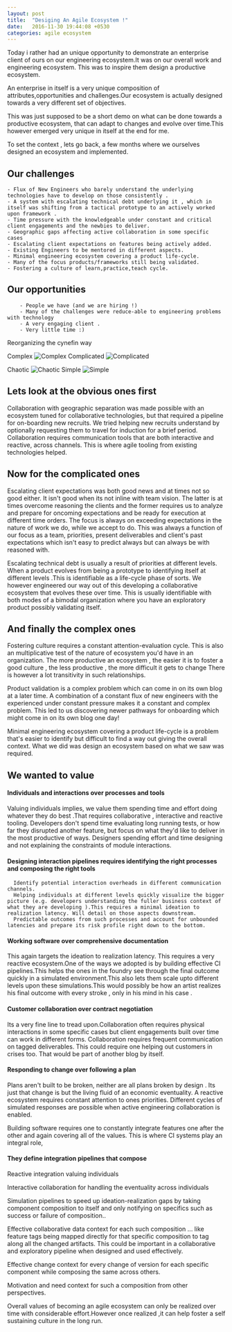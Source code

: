 ```yaml
---
layout: post
title:  "Desiging An Agile Ecosystem !"
date:   2016-11-30 19:44:08 +0530
categories: agile ecosystem
---
```


Today i rather had an unique opportunity to demonstrate  an enterprise client of ours on our engineering ecosystem.It was on our overall work and engineering ecosystem.
This was to inspire them design a productive ecosystem.

An enterprise in itself is a very unique composition of attributes,opportunities and challenges.Our ecosystem is actually designed towards a very different set of objectives.

This was just supposed to be a short demo on what can be done towards a productive ecosystem, that can adapt to changes and evolve over time.This however emerged very unique in itself at the end for me.

To set the context , lets go back, a few months where we ourselves designed an ecosystem and implemented.

## Our challenges ##

    - Flux of New Engineers who barely understand the underlying technologies have to develop on those consistently .
    - A system with escalating technical debt underlying it , which in itself was shifting from a tactical prototype to an actively worked upon framework .
    - Time pressure with the knowledgeable under constant and critical client engagements and the newbies to deliver.
    - Geographic gaps affecting active collaboration in some specific cases
    - Escalating client expectations on features being actively added.
    - Existing Engineers to be mentored in different aspects.
    - Minimal engineering ecosystem covering a product life-cycle.
    - Many of the focus products/frameworks still being validated.
    - Fostering a culture of learn,practice,teach cycle.

## Our opportunities ##

        - People we have (and we are hiring !)
        - Many of the challenges were reduce-able to engineering problems with technology
        - A very engaging client .
        - Very little time :)

Reorganizing the cynefin way

Complex ![Complex](/img/Complex.jpg)  Complicated ![Complicated](/img/Complicated.jpg)

Chaotic ![Chaotic](/img/Chaotic.jpg) Simple ![Simple](/img/Simple.jpg)

## Lets look at the obvious ones first ##

Collaboration with geographic separation was made possible with an ecosystem tuned for collaborative technologies, but that required a pipeline for on-boarding new recruits. We tried helping new recruits understand by optionally requesting them to travel for induction for a brief period. Collaboration requires communication tools that are both interactive and reactive, across channels. This is where agile tooling from existing technologies helped.

## Now for the complicated ones ##

Escalating client expectations was both good news and at times not so good either. It isn't good when its not inline with team vision. The latter is at times overcome reasoning the clients and the former requires us to analyze and prepare for oncoming expectations and be ready for execution at different time orders. The focus is always on exceeding expectations in the nature of work we do, while we accept to do. This was always a function of our focus as a team, priorities, present deliverables  and client's past expectations which isn't easy to predict always but can always be with reasoned with.             

Escalating technical debt is usually a result of priorities at different levels. When a product evolves from being a prototype  to identifying itself at different levels .This is identifiable as a life-cycle phase of sorts. We however engineered our way out of this developing a collaborative ecosystem that evolves these over time. This is usually identifiable with both modes of a bimodal organization where you have an exploratory product possibly validating itself.

##  And finally the complex ones ##

  Fostering culture requires a constant attention-evaluation cycle. This is also an multiplicative test of the nature of ecosystem you'd have in an organization. The more productive an ecosystem , the easier it is to foster a good culture , the less productive , the more difficult it gets to change There is however a lot transitivity in such  relationships.

  Product validation is a complex problem which can come in on its own blog at a later time.
  A combination of a constant flux of new engineers with the experienced under constant pressure makes it a constant and complex problem. This led to us discovering newer pathways for onboarding which might come in on its own blog one day!

  Minimal engineering ecosystem covering a product life-cycle is a problem that's easier to identify but difficult to find a way out giving the overall context. What we did was design an ecosystem based on what we saw was required.


## We wanted to value ##

#### Individuals and interactions over processes and tools ####

   Valuing individuals implies, we value them spending time and effort doing whatever they do best .That requires collaborative , interactive and reactive tooling. Developers don't spend time  evaluating long running tests, or how far they disrupted another feature, but focus on what they'd like to deliver in the most productive of ways. Designers spending effort and time designing and not explaining the constraints of module interactions.


#### Designing interaction pipelines requires identifying the right processes and composing the right tools ####

      Identify potential interaction overheads in different communication channels.
      Helping individuals at different levels quickly visualize the bigger picture (e.g. developers understanding the fuller business context of what they are developing ).This requires a minimal ideation to realization latency. Will detail on those aspects downstream.
      Predictable outcomes from such processes and account for unbounded latencies and prepare its risk profile right down to the bottom.


#### Working software over comprehensive documentation ####

  This again targets the ideation to realization latency. This requires a very reactive ecosystem.One of the ways we adopted is by building  effective CI pipelines.This helps the ones in the foundry see through the final outcome quickly in a simulated environment.This also lets them scale upto different levels upon these simulations.This would possibly be  how an artist realizes his final outcome with every stroke , only in his mind in his case .


#### Customer collaboration over contract negotiation ####

   Its a very fine line to tread upon.Collaboration often requires physical interactions in some specific cases but client engagements built over time can work in different forms. Collaboration requires frequent communication on tagged deliverables. This could require one helping out customers in crises too. That would be part of another blog by itself.


#### Responding to change over following a plan ####

   Plans aren't built to be broken, neither are all plans broken by design .
   Its just that change is but the living fluid of an economic eventuality.
   A reactive ecosystem requires constant attention to ones priorities.
   Different cycles of simulated responses are possible when active engineering collaboration is enabled.


  Building software requires one to constantly integrate features one after the other and again covering all of the values. This is where CI systems play an integral role,

#### They define integration pipelines that compose ####

   Reactive integration valuing individuals

   Interactive collaboration for handling the eventuality across individuals

  Simulation pipelines to speed up ideation-realization gaps by taking component composition to itself and  only notifying on specifics such as success or failure of composition..

  Effective collaborative data context for each such composition ... like feature tags being mapped directly for that specific composition to tag along all the changed artifacts. This could be important in a collaborative and exploratory pipeline when designed and used effectively.

  Effective change context for every change of version for each specific component while composing the same across others.

  Motivation and need context for such a composition from other perspectives.

Overall values of becoming an agile ecosystem can only be realized over time with considerable effort.However once realized ,it can help foster a self sustaining culture in the long run.
